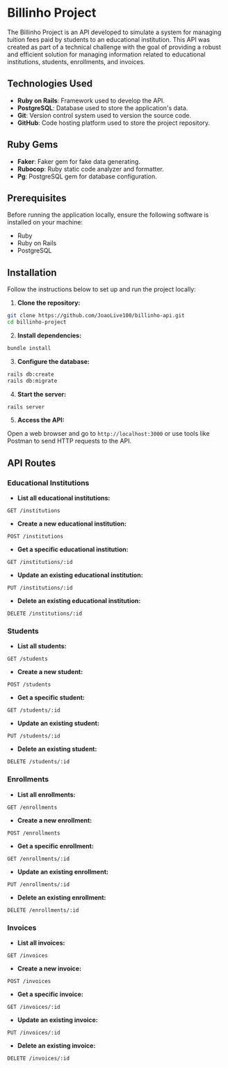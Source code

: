 # Billinho Project

The Billinho Project is an API developed to simulate a system for managing tuition fees paid by students to an educational institution. This API was created as part of a technical challenge with the goal of providing a robust and efficient solution for managing information related to educational institutions, students, enrollments, and invoices.

## Technologies Used

- **Ruby on Rails**: Framework used to develop the API.
- **PostgreSQL**: Database used to store the application's data.
- **Git**: Version control system used to version the source code.
- **GitHub**: Code hosting platform used to store the project repository.

## Ruby Gems

- **Faker**: Faker gem for fake data generating. 
- **Rubocop**: Ruby static code analyzer and formatter.
- **Pg**: PostgreSQL gem for database configuration.

## Prerequisites

Before running the application locally, ensure the following software is installed on your machine:

- Ruby
- Ruby on Rails
- PostgreSQL

## Installation

Follow the instructions below to set up and run the project locally:

1. **Clone the repository:**

```bash
git clone https://github.com/JoaoLive100/billinho-api.git
cd billinho-project
```

2. **Install dependencies:**

```bash
bundle install
```

3. **Configure the database:**

```bash
rails db:create
rails db:migrate
```

4. **Start the server:**

```bash
rails server
```

5. **Access the API:**

Open a web browser and go to `http://localhost:3000` or use tools like Postman to send HTTP requests to the API.

## API Routes

### Educational Institutions

- **List all educational institutions:**

```http
GET /institutions
```

- **Create a new educational institution:**

```http
POST /institutions
```

- **Get a specific educational institution:**

```http
GET /institutions/:id
```

- **Update an existing educational institution:**

```http
PUT /institutions/:id
```

- **Delete an existing educational institution:**

```http
DELETE /institutions/:id
```

### Students

- **List all students:**

```http
GET /students
```

- **Create a new student:**

```http
POST /students
```

- **Get a specific student:**

```http
GET /students/:id
```
- **Update an existing student:**

```http
PUT /students/:id
```

- **Delete an existing student:**

```http
DELETE /students/:id
```

### Enrollments

- **List all enrollments:**

```http
GET /enrollments
```

- **Create a new enrollment:**

```http
POST /enrollments
```

- **Get a specific enrollment:**

```http
GET /enrollments/:id
```

- **Update an existing enrollment:**

```http
PUT /enrollments/:id
```

- **Delete an existing enrollment:**

```http
DELETE /enrollments/:id
```

### Invoices

- **List all invoices:**

```http
GET /invoices
```

- **Create a new invoice:**

```http
POST /invoices
```

- **Get a specific invoice:**

```http
GET /invoices/:id
```

- **Update an existing invoice:**

```http
PUT /invoices/:id
```

- **Delete an existing invoice:**

```http
DELETE /invoices/:id
```